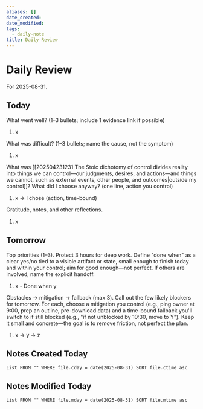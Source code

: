 ```yaml
---
aliases: []
date_created:
date_modified:
tags:
  - daily-note
title: Daily Review
---
```


# Daily Review

For 2025-08-31.

## Today

What went well? (1–3 bullets; include 1 evidence link if possible)

1. x

What was difficult? (1–3 bullets; name the cause, not the symptom)

1. x

What was [[202504231231 The Stoic dichotomy of control divides reality into things we can control—our judgments, desires, and actions—and things we cannot, such as external events, other people, and outcomes|outside my control]]? What did I choose anyway? (one line, action you control)

1. x → I chose (action, time-bound)

Gratitude, notes, and other reflections.

1. x

## Tomorrow

Top priorities (1–3). Protect 3 hours for deep work. Define "done when" as a clear yes/no tied to a visible artifact or state, small enough to finish today and within your control; aim for good enough—not perfect. If others are involved, name the explicit handoff.

1. x - Done when y

Obstacles → mitigation → fallback (max 3). Call out the few likely blockers for tomorrow. For each, choose a mitigation you control (e.g., ping owner at 9:00, prep an outline, pre-download data) and a time-bound fallback you'll switch to if still blocked (e.g., "if not unblocked by 10:30, move to Y"). Keep it small and concrete—the goal is to remove friction, not perfect the plan.

1. x → y → z

## Notes Created Today

```dataview
List FROM "" WHERE file.cday = date(2025-08-31) SORT file.ctime asc
```

## Notes Modified Today

```dataview
List FROM "" WHERE file.mday = date(2025-08-31) SORT file.mtime asc
```
